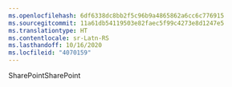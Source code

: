 ```yaml
---
ms.openlocfilehash: 6df6338dc8bb2f5c96b9a4865862a6cc6c776915
ms.sourcegitcommit: 11a61db54119503e82faec5f99c4273e8d1247e5
ms.translationtype: HT
ms.contentlocale: sr-Latn-RS
ms.lasthandoff: 10/16/2020
ms.locfileid: "4070159"
---
```

<span data-ttu-id="7ee6c-101">SharePoint</span><span class="sxs-lookup"><span data-stu-id="7ee6c-101">SharePoint</span></span>